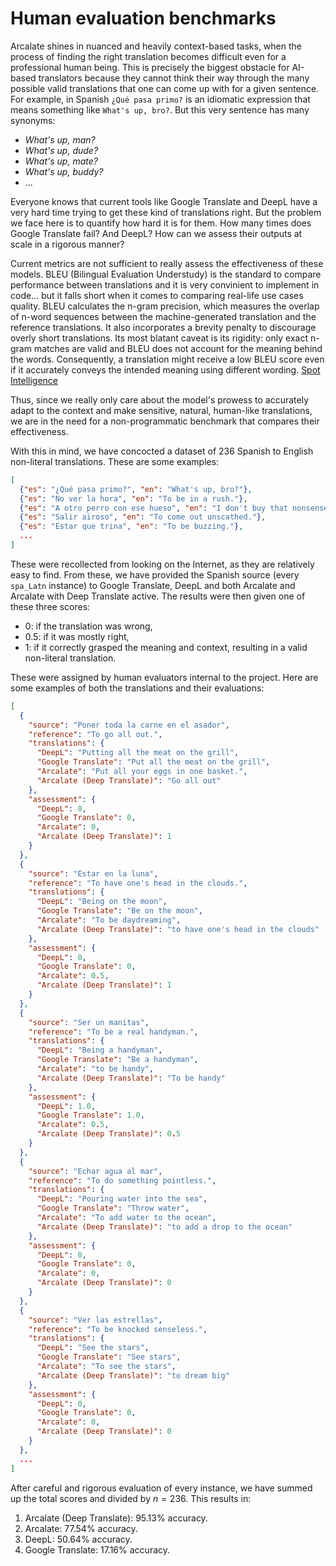 # Human evaluation benchmarks

Arcalate shines in nuanced and heavily context-based tasks, when the process of finding the right translation becomes difficult even for a professional human being. 
This is precisely the biggest obstacle for AI-based translators because they cannot think their way through the many possible valid translations that one can come up with for a given sentence.
For example, in Spanish `¿Qué pasa primo?` is an idiomatic expression that means something like `What's up, bro?`. But this very sentence has many synonyms:

- *What's up, man?*
- *What's up, dude?*
- *What's up, mate?*
- *What's up, buddy?*
- ...

Everyone knows that current tools like Google Translate and DeepL have a very hard time trying to get these kind of translations right. But the problem we face here is to quantify how hard it is for them.
How many times does Google Translate fail? And DeepL? How can we assess their outputs at scale in a rigorous manner?

Current metrics are not sufficient to really assess the effectiveness of these models. BLEU (Bilingual Evaluation Understudy) is the standard to compare performance between translations and it is very convinient to implement in code... but it falls short when it comes to comparing real-life use cases quality.
BLEU calculates the n-gram precision, which measures the overlap of n-word sequences between the machine-generated translation and the reference translations. It also incorporates a brevity penalty to discourage overly short translations.
Its most blatant caveat is its rigidity: only exact n-gram matches are valid and BLEU does not account for the meaning behind the words. Consequently, a translation might receive a low BLEU score even if it accurately conveys the intended meaning using different wording. [Spot Intelligence](https://spotintelligence.com/2024/08/13/bleu-score-in-nlp/)

Thus, since we really only care about the model's prowess to accurately adapt to the context and make sensitive, natural, human-like translations, we are in the need for a non-programmatic benchmark that compares their effectiveness.

With this in mind, we have concocted a dataset of 236 Spanish to English non-literal translations. These are some examples:

```json
[
  {"es": "¿Qué pasa primo?", "en": "What's up, bro?"},
  {"es": "No ver la hora", "en": "To be in a rush."},
  {"es": "A otro perro con ese hueso", "en": "I don't buy that nonsense."},
  {"es": "Salir airoso", "en": "To come out unscathed."},
  {"es": "Estar que trina", "en": "To be buzzing."},
  ...
]
```

These were recollected from looking on the Internet, as they are relatively easy to find. From these, we have provided the Spanish source (every `spa_Latn` instance) to Google Translate, DeepL and both Arcalate and Arcalate with Deep Translate active.
The results were then given one of these three scores:

- 0: if the translation was wrong,
- 0.5: if it was mostly right,
- 1: if it correctly grasped the meaning and context, resulting in a valid non-literal translation.

These were assigned by human evaluators internal to the project. Here are some examples of both the translations and their evaluations:

```json
[
  {
    "source": "Poner toda la carne en el asador",
    "reference": "To go all out.",
    "translations": {
      "DeepL": "Putting all the meat on the grill",
      "Google Translate": "Put all the meat on the grill",
      "Arcalate": "Put all your eggs in one basket.",
      "Arcalate (Deep Translate)": "Go all out"
    },
    "assessment": {
      "DeepL": 0,
      "Google Translate": 0,
      "Arcalate": 0,
      "Arcalate (Deep Translate)": 1
    }
  },
  {
    "source": "Estar en la luna",
    "reference": "To have one's head in the clouds.",
    "translations": {
      "DeepL": "Being on the moon",
      "Google Translate": "Be on the moon",
      "Arcalate": "To be daydreaming",
      "Arcalate (Deep Translate)": "to have one's head in the clouds"
    },
    "assessment": {
      "DeepL": 0,
      "Google Translate": 0,
      "Arcalate": 0.5,
      "Arcalate (Deep Translate)": 1
    }
  },
  {
    "source": "Ser un manitas",
    "reference": "To be a real handyman.",
    "translations": {
      "DeepL": "Being a handyman",
      "Google Translate": "Be a handyman",
      "Arcalate": "to be handy",
      "Arcalate (Deep Translate)": "To be handy"
    },
    "assessment": {
      "DeepL": 1.0,
      "Google Translate": 1.0,
      "Arcalate": 0.5,
      "Arcalate (Deep Translate)": 0.5
    }
  },
  {
    "source": "Echar agua al mar",
    "reference": "To do something pointless.",
    "translations": {
      "DeepL": "Pouring water into the sea",
      "Google Translate": "Throw water",
      "Arcalate": "To add water to the ocean",
      "Arcalate (Deep Translate)": "to add a drop to the ocean"
    },
    "assessment": {
      "DeepL": 0,
      "Google Translate": 0,
      "Arcalate": 0,
      "Arcalate (Deep Translate)": 0
    }
  },
  {
    "source": "Ver las estrellas",
    "reference": "To be knocked senseless.",
    "translations": {
      "DeepL": "See the stars",
      "Google Translate": "See stars",
      "Arcalate": "To see the stars",
      "Arcalate (Deep Translate)": "to dream big"
    },
    "assessment": {
      "DeepL": 0,
      "Google Translate": 0,
      "Arcalate": 0,
      "Arcalate (Deep Translate)": 0
    }
  },
  ...
]
```

After careful and rigorous evaluation of every instance, we have summed up the total scores and divided by $n = 236$. This results in:

1. Arcalate (Deep Translate): $95.13$% accuracy.
1. Arcalate: $77.54$% accuracy.
1. DeepL: $50.64$% accuracy.
1. Google Translate: $17.16$% accuracy.
